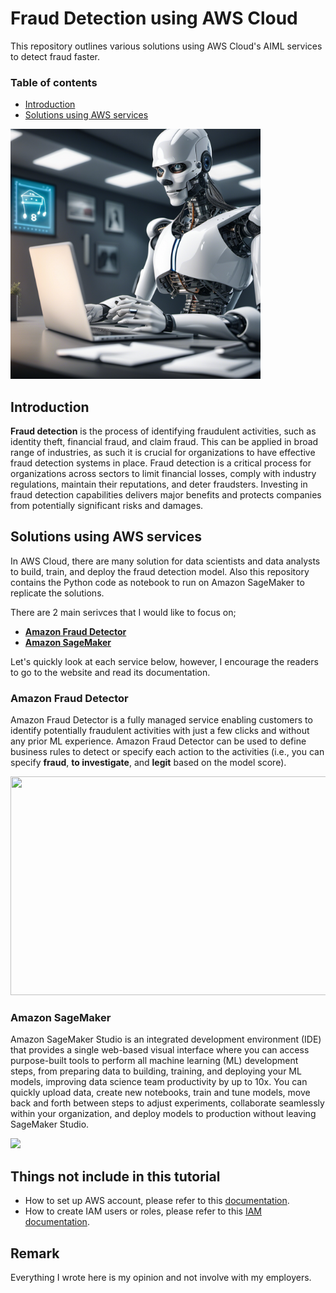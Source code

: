 # Fraud Detection using AWS Cloud
This repository outlines various solutions using AWS Cloud's AIML services to detect fraud faster.

### Table of contents
- [Introduction](https://github.com/netsatsawat/fraud-detection-using-aws-cloud#Introduction)
- [Solutions using AWS services](https://github.com/netsatsawat/fraud-detection-using-aws-cloud#Solutions-using-AWS-services)
  
<img src="https://github.com/netsatsawat/fraud-detection-using-aws-cloud/blob/90ef058e3c3c8b37bc9b5777e9e2476998c4ee8d/img/fraud-detector-AI.jpg" width=400>

## Introduction

**Fraud detection** is the process of identifying fraudulent activities, such as identity theft, financial fraud, and claim fraud. This can be applied in broad range of industries, as such it is crucial for organizations to have effective fraud detection systems in place. Fraud detection is a critical process for organizations across sectors to limit financial losses, comply with industry regulations, maintain their reputations, and deter fraudsters. Investing in fraud detection capabilities delivers major benefits and protects companies from potentially significant risks and damages.

## Solutions using AWS services
In AWS Cloud, there are many solution for data scientists and data analysts to build, train, and deploy the fraud detection model. Also this repository contains the Python code as notebook to run on Amazon SageMaker to replicate the solutions.

There are 2 main serivces that I would like to focus on;
- **[Amazon Fraud Detector](https://aws.amazon.com/fraud-detector/)**
- **[Amazon SageMaker](https://aws.amazon.com/sagemaker/)**

Let's quickly look at each service below, however, I encourage the readers to go to the website and read its documentation.

### Amazon Fraud Detector

Amazon Fraud Detector is a fully managed service enabling customers to identify potentially fraudulent activities with just a few clicks and without any prior ML experience. Amazon Fraud Detector can be used to define business rules to detect or specify each action to the activities (i.e., you can specify **fraud**, **to investigate**, and **legit** based on the model score).

<img src="https://d1.awsstatic.com/fraud-detector/Product-Page-Diagram_Amazon-Fraud-Detector.1d59515b4eab27cdb9e253245682459c3c765b82.png" width=1200 height=350>

### Amazon SageMaker

Amazon SageMaker Studio is an integrated development environment (IDE) that provides a single web-based visual interface where you can access purpose-built tools to perform all machine learning (ML) development steps, from preparing data to building, training, and deploying your ML models, improving data science team productivity by up to 10x. You can quickly upload data, create new notebooks, train and tune models, move back and forth between steps to adjust experiments, collaborate seamlessly within your organization, and deploy models to production without leaving SageMaker Studio.

<img src="https://d1.awsstatic.com/sagemaker/Amazon-SageMaker-Studio%402x.aa0572ebf4ea9237571644c7f853c914c1d0c985.png" width=1000>


## Things not include in this tutorial
- How to set up AWS account, please refer to this [documentation](https://docs.aws.amazon.com/accounts/latest/reference/welcome-first-time-user.html).
- How to create IAM users or roles, please refer to this [IAM documentation](https://docs.aws.amazon.com/IAM/latest/UserGuide/id_roles_create_for-user.html).

## Remark
Everything I wrote here is my opinion and not involve with my employers.
